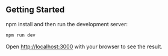 

## Getting Started
npm install and then run the development server:

```bash
npm run dev
```

Open [http://localhost:3000](http://localhost:3000) with your browser to see the result.
